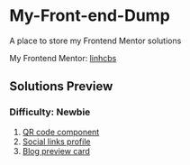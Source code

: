 # My-Front-end-Dump
A place to store my Frontend Mentor solutions

My Frontend Mentor: [linhcbs](https://www.frontendmentor.io/profile/linhcbs)

## Solutions Preview

### Difficulty: Newbie
1. [QR code component](https://linhcbs.github.io/My-Front-end-Dump/qr-code-component-main/)
2. [Social links profile](https://linhcbs.github.io/My-Front-end-Dump/social-links-profile-main/)
3. [Blog preview card]((https://linhcbs.github.io/My-Front-end-Dump/blog-preview-card-main))